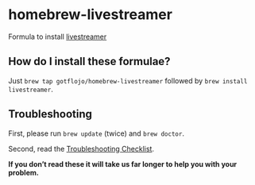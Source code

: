 # homebrew-livestreamer
Formula to install [livestreamer](https://github.com/chrippa/livestreamer/tree/master)

## How do I install these formulae?
Just `brew tap gotflojo/homebrew-livestreamer` followed by `brew install livestreamer`.

## Troubleshooting
First, please run `brew update` (twice) and `brew doctor`.

Second, read the [Troubleshooting Checklist](https://github.com/Homebrew/brew/blob/master/share/doc/homebrew/Troubleshooting.md#troubleshooting).

**If you don’t read these it will take us far longer to help you with your problem.**
